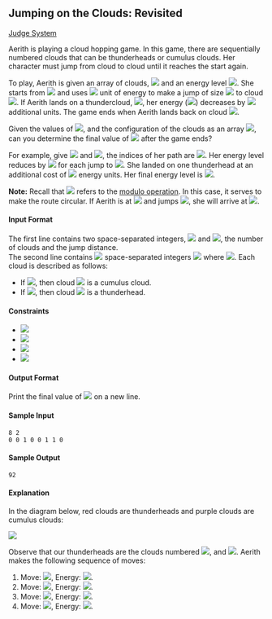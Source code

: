 ## Jumping on the Clouds: Revisited

[Judge System](https://www.hackerrank.com/challenges/jumping-on-the-clouds-revisited/problem)

Aerith is playing a cloud hopping game. In this game, there are sequentially numbered clouds that can be thunderheads or cumulus clouds. Her character must jump from cloud to cloud until it reaches the start again.

To play, Aerith is given an array of clouds, <img src="https://latex.codecogs.com/svg.latex?\Large&space;c"> and an energy level <img src="https://latex.codecogs.com/svg.latex?\Large&space;e=100">. She starts from <img src="https://latex.codecogs.com/svg.latex?\Large&space;c[0]"> and uses <img src="https://latex.codecogs.com/svg.latex?\Large&space;1"> unit of energy to make a jump of size <img src="https://latex.codecogs.com/svg.latex?\Large&space;k"> to cloud <img src="https://latex.codecogs.com/svg.latex?\Large&space;c[(i+k){\%}n]">. If Aerith lands on a thundercloud, <img src="https://latex.codecogs.com/svg.latex?\Large&space;c[i]=1">, her energy (<img src="https://latex.codecogs.com/svg.latex?\Large&space;e">) decreases by <img src="https://latex.codecogs.com/svg.latex?\Large&space;2"> additional units. The game ends when Aerith lands back on cloud <img src="https://latex.codecogs.com/svg.latex?\Large&space;0">.

Given the values of <img src="https://latex.codecogs.com/svg.latex?\Large&space;n,k">, and the configuration of the clouds as an array <img src="https://latex.codecogs.com/svg.latex?\Large&space;c">, can you determine the final value of <img src="https://latex.codecogs.com/svg.latex?\Large&space;e"> after the game ends?

For example, give <img src="https://latex.codecogs.com/svg.latex?\Large&space;c=[0,0,1,0]"> and <img src="https://latex.codecogs.com/svg.latex?k=2">, the indices of her path are <img src="https://latex.codecogs.com/svg.latex?\Large&space;0\rightarrow{2}\rightarrow{0}">. Her energy level reduces by <img src="https://latex.codecogs.com/svg.latex?\Large&space;1"> for each jump to <img src="https://latex.codecogs.com/svg.latex?\Large&space;98">. She landed on one thunderhead at an additional cost of <img src="https://latex.codecogs.com/svg.latex?\Large&space;2"> energy units. Her final energy level is <img src="https://latex.codecogs.com/svg.latex?\Large&space;96">.

**Note:** Recall that <img src="https://latex.codecogs.com/svg.latex?\Large&space;\%"> refers to the [modulo operation](https://en.wikipedia.org/wiki/Modulo_operation). In this case, it serves to make the route circular. If Aerith is at <img src="https://latex.codecogs.com/svg.latex?\Large&space;c[n-1]"> and jumps <img src="https://latex.codecogs.com/svg.latex?\Large&space;1">, she will arrive at <img src="https://latex.codecogs.com/svg.latex?\Large&space;c[0]">.

#### Input Format

The first line contains two space-separated integers, <img src="https://latex.codecogs.com/svg.latex?\Large&space;n"> and <img src="https://latex.codecogs.com/svg.latex?\Large&space;k">, the number of clouds and the jump distance.<br>
The second line contains <img src="https://latex.codecogs.com/svg.latex?\Large&space;n"> space-separated integers <img src="https://latex.codecogs.com/svg.latex?\Large&space;c[i]"> where <img src="https://latex.codecogs.com/svg.latex?\Large&space;0\le{i}<n">. Each cloud is described as follows:
- If <img src="https://latex.codecogs.com/svg.latex?\Large&space;c[i]=0">, then cloud <img src="https://latex.codecogs.com/svg.latex?\Large&space;i"> is a cumulus cloud.
- If <img src="https://latex.codecogs.com/svg.latex?\Large&space;c[i]=1">, then cloud <img src="https://latex.codecogs.com/svg.latex?\Large&space;i"> is a thunderhead.

#### Constraints
- <img src="https://latex.codecogs.com/svg.latex?\Large&space;2\le{n}\le{25}">
- <img src="https://latex.codecogs.com/svg.latex?\Large&space;1\le{k}<n">
- <img src="https://latex.codecogs.com/svg.latex?\Large&space;n{\%}k=0">
- <img src="https://latex.codecogs.com/svg.latex?\Large&space;c[i]\in{\{0,1\}}">

#### Output Format

Print the final value of <img src="https://latex.codecogs.com/svg.latex?\Large&space;e"> on a new line.

#### Sample Input
```
8 2
0 0 1 0 0 1 1 0
```
#### Sample Output
```
92
```
#### Explanation

In the diagram below, red clouds are thunderheads and purple clouds are cumulus clouds:

![](https://github.com/andy489/Data_Structures_and_Algorithms_CPP/blob/master/assets/Jumping%20on%20the%20Clouds%20-%20Revisited.png)

Observe that our thunderheads are the clouds numbered <img src="https://latex.codecogs.com/svg.latex?\Large&space;2,5">, and <img src="https://latex.codecogs.com/svg.latex?\Large&space;6">. Aerith makes the following sequence of moves:

1. Move: <img src="https://latex.codecogs.com/svg.latex?\Large&space;0\rightarrow{2}">, Energy: <img src="https://latex.codecogs.com/svg.latex?\Large&space;e=100-1-1=97">.<br>
2. Move: <img src="https://latex.codecogs.com/svg.latex?\Large&space;2\rightarrow{4}">, Energy: <img src="https://latex.codecogs.com/svg.latex?\Large&space;e=97-1=96">.<br>
3. Move: <img src="https://latex.codecogs.com/svg.latex?\Large&space;4\rightarrow{6}">, Energy: <img src="https://latex.codecogs.com/svg.latex?\Large&space;e=96-1-2=93">.<br>
4. Move: <img src="https://latex.codecogs.com/svg.latex?\Large&space;6\rightarrow{0}">, Energy: <img src="https://latex.codecogs.com/svg.latex?\Large&space;e=93-1=92">.
